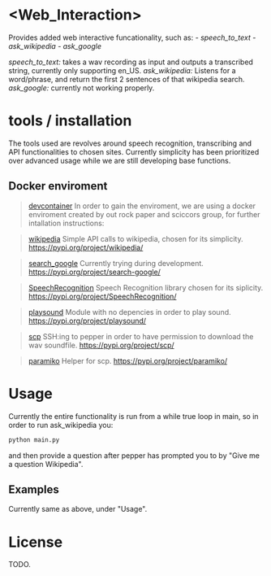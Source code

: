 # \<Web_Interaction>
Provides added web interactive funcationality, such as:
    *- speech_to_text*
    *- ask_wikipedia*
    *- ask_google*

*speech_to_text:* takes a wav recording as input and outputs a transcribed string, currently only supporting en_US.
*ask_wikipedia:* Listens for a word/phrase, and return the first 2 sentences of that wikipedia search.
*ask_google:* currently not working properly.

# tools / installation

The tools used are revolves around speech recognition, transcribing and API functionalities to chosen sites. Currently simplicity has been prioritized over advanced usage while we are still developing base functions.


## Docker enviroment
> [devcontainer](.devcontainer/README.md)
In order to gain the enviroment, we are using a docker enviroment created by out rock paper and sciccors group, for further intallation instructions:


> [wikipedia](tools.md)
Simple API calls to wikipedia, chosen for its simplicity.
https://pypi.org/project/wikipedia/

> [search_google](tools.md)
Currently trying during development.
https://pypi.org/project/search-google/

> [SpeechRecognition](tools.md)
Speech Recognition library chosen for its siplicity.
https://pypi.org/project/SpeechRecognition/

> [playsound](tools.md)
Module with no depencies in order to play sound.
https://pypi.org/project/playsound/

> [scp](tools.md)
SSH:ing to pepper in order to have permission to download the wav soundfile.
https://pypi.org/project/scp/

> [paramiko](tools.md)
Helper for scp.
https://pypi.org/project/paramiko/

# Usage
Currently the entire functionality is run from a while true loop in main, so in order to run ask_wikipedia you:
```bash
python main.py
```
and then provide a question after pepper has prompted you to by "Give me a question Wikipedia".
## Examples
Currently same as above, under "Usage".

# License
TODO.
